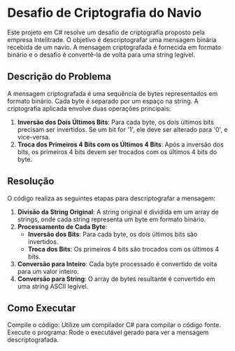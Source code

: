 # Desafio de Criptografia do Navio

Este projeto em C# resolve um desafio de criptografia proposto pela empresa Intelitrade. O objetivo é descriptografar uma mensagem binária recebida de um navio. A mensagem criptografada é fornecida em formato binário e o desafio é convertê-la de volta para uma string legível.

## Descrição do Problema

A mensagem criptografada é uma sequência de bytes representados em formato binário. Cada byte é separado por um espaço na string. A criptografia aplicada envolve duas operações principais:

1. **Inversão dos Dois Últimos Bits**: Para cada byte, os dois últimos bits precisam ser invertidos. Se um bit for '1', ele deve ser alterado para '0', e vice-versa.
2. **Troca dos Primeiros 4 Bits com os Últimos 4 Bits**: Após a inversão dos bits, os primeiros 4 bits devem ser trocados com os últimos 4 bits do byte.

## Resolução

O código realiza as seguintes etapas para descriptografar a mensagem:

1. **Divisão da String Original**: A string original é dividida em um array de strings, onde cada string representa um byte em formato binário.
2. **Processamento de Cada Byte**:
   - **Inversão dos Bits**: Para cada byte, os dois últimos bits são invertidos.
   - **Troca dos Bits**: Os primeiros 4 bits são trocados com os últimos 4 bits.
3. **Conversão para Inteiro**: Cada byte processado é convertido de volta para um valor inteiro.
4. **Conversão para String**: O array de bytes resultante é convertido em uma string ASCII legível.

## Como Executar

Compile o código: Utilize um compilador C# para compilar o código fonte.
Execute o programa: Rode o executável gerado para ver a mensagem descriptografada.


